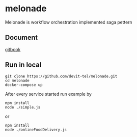 #  melonade

Melonade is workflow orchestration implemented saga pettern

## Document
[gitbook](https://app.gitbook.com/@tosbodesz/s/melonade/)

## Run in local

    git clone https://github.com/devit-tel/melonade.git
    cd melonade
    docker-compose up
After every service started run example by

    npm install
    node ./simple.js

or

    npm install
    node ./onlineFoodDelivery.js
